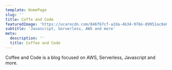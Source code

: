 ```yaml
---
template: HomePage
slug: ''
title: Coffe and Code
featuredImage: 'https://ucarecdn.com/846f67cf-a2da-4b34-978e-89951ac8e6c3/'
subtitle: 'Javascript, Serverless, AWS and more'
meta:
  description: ''
  title: Coffee and Code
---
```

Coffee and Code is a blog focused on AWS, Serverless, Javascript and more.
